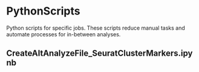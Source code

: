 # PythonScripts
Python scripts for specific jobs. These scripts reduce manual tasks and automate processes for in-between analyses.

## CreateAltAnalyzeFile_SeuratClusterMarkers.ipynb
